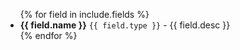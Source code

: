 <ul>
{% for field in include.fields %}
<li><strong>{{ field.name }}</strong> <code>{{ field.type }}</code> - {{ field.desc }}</li>
{% endfor %}
</ul>
